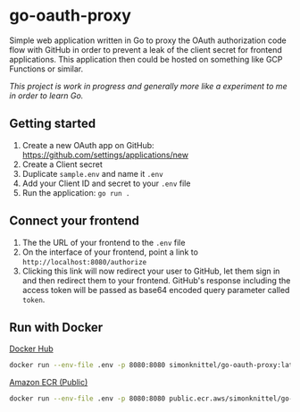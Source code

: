 # go-oauth-proxy

Simple web application written in Go to proxy the OAuth authorization code flow with GitHub in order to prevent a leak of the client secret for frontend applications. This application then could be hosted on something like GCP Functions or similar.

_This project is work in progress and generally more like a experiment to me in order to learn Go._

## Getting started

1. Create a new OAuth app on GitHub: <https://github.com/settings/applications/new>
2. Create a Client secret
3. Duplicate `sample.env` and name it `.env`
4. Add your Client ID and secret to your `.env` file
5. Run the application: `go run .`

## Connect your frontend

1. The the URL of your frontend to the `.env` file
2. On the interface of your frontend, point a link to `http://localhost:8080/authorize`
3. Clicking this link will now redirect your user to GitHub, let them sign in and then redirect them to your frontend. GitHub's response including the access token will be passed as base64 encoded query parameter called `token`.

## Run with Docker

[Docker Hub](https://hub.docker.com/r/simonknittel/go-oauth-proxy)

```sh
docker run --env-file .env -p 8080:8080 simonknittel/go-oauth-proxy:latest
```

[Amazon ECR (Public)](https://gallery.ecr.aws/simonknittel/go-oauth-proxy)

```sh
docker run --env-file .env -p 8080:8080 public.ecr.aws/simonknittel/go-oauth-proxy:latest
```

<!-- TODO: Add instructions for GCP Cloud Run -->
<!-- TODO: Add instructions for GCP Cloud Functions -->
<!-- TODO: Add instructions for Netlify Functions -->
<!-- TODO: Add instructions for AWS Lambda -->
